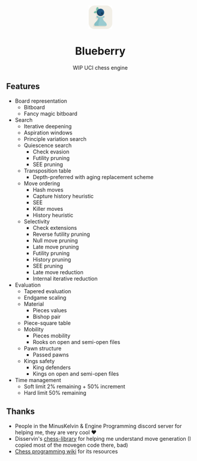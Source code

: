 <div align="center">

  <img src="https://github.com/citrus610/blueberry/blob/main/logo.png" width=12.5% height=12.5%>
  <h1>Blueberry</h1>
  WIP UCI chess engine

</div>

## Features
- Board representation
  - Bitboard
  - Fancy magic bitboard
- Search
  - Iterative deepening
  - Aspiration windows
  - Principle variation search
  - Quiescence search
    - Check evasion
    - Futility pruning
    - SEE pruning
  - Transposition table
    - Depth-preferred with aging replacement scheme
  - Move ordering
    - Hash moves
    - Capture history heuristic
    - SEE
    - Killer moves
    - History heuristic
  - Selectivity
    - Check extensions
    - Reverse futility pruning
    - Null move pruning
    - Late move pruning
    - Futility pruning
    - History pruning
    - SEE pruning
    - Late move reduction
    - Internal iterative reduction
- Evaluation
  - Tapered evaluation
  - Endgame scaling
  - Material
    - Pieces values
    - Bishop pair
  - Piece-square table
  - Mobility
    - Pieces mobility
    - Rooks on open and semi-open files
  - Pawn structure
    - Passed pawns
  - Kings safety
    - King defenders
    - Kings on open and semi-open files
- Time management
  - Soft limit 2% remaining + 50% increment
  - Hard limit 50% remaining

## Thanks
- People in the MinusKelvin & Engine Programming discord server for helping me, they are very cool ❤️
- Disservin's [chess-library](https://github.com/Disservin/chess-library) for helping me understand move generation (I copied most of the movegen code there, bad)
- [Chess programming wiki](https://www.chessprogramming.org/Main_Page) for its resources
